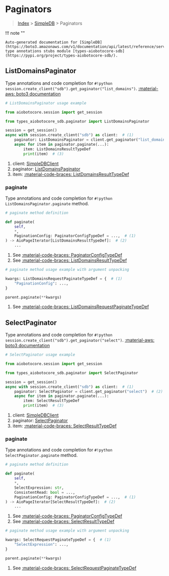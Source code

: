 # Paginators

> [Index](../README.md) > [SimpleDB](./README.md) > Paginators

!!! note ""

    Auto-generated documentation for [SimpleDB](https://boto3.amazonaws.com/v1/documentation/api/latest/reference/services/sdb.html#simpledb)
    type annotations stubs module [types-aiobotocore-sdb](https://pypi.org/project/types-aiobotocore-sdb/).

## ListDomainsPaginator

Type annotations and code completion for `#!python session.create_client("sdb").get_paginator("list_domains")`.
[:material-aws: boto3 documentation](https://boto3.amazonaws.com/v1/documentation/api/latest/reference/services/sdb/paginator/ListDomains.html#SimpleDB.Paginator.ListDomains)

```python
# ListDomainsPaginator usage example

from aiobotocore.session import get_session

from types_aiobotocore_sdb.paginator import ListDomainsPaginator

session = get_session()
async with session.create_client("sdb") as client:  # (1)
    paginator: ListDomainsPaginator = client.get_paginator("list_domains")  # (2)
    async for item in paginator.paginate(...):
        item: ListDomainsResultTypeDef
        print(item)  # (3)
```

1. client: [SimpleDBClient](./client.md)
2. paginator: [ListDomainsPaginator](./paginators.md#listdomainspaginator)
3. item: [:material-code-braces: ListDomainsResultTypeDef](./type_defs.md#listdomainsresulttypedef) 


### paginate

Type annotations and code completion for `#!python ListDomainsPaginator.paginate` method.

```python
# paginate method definition

def paginate(
    self,
    *,
    PaginationConfig: PaginatorConfigTypeDef = ...,  # (1)
) -> AioPageIterator[ListDomainsResultTypeDef]:  # (2)
    ...
```

1. See [:material-code-braces: PaginatorConfigTypeDef](./type_defs.md#paginatorconfigtypedef) 
2. See [:material-code-braces: ListDomainsResultTypeDef](./type_defs.md#listdomainsresulttypedef) 


```python
# paginate method usage example with argument unpacking

kwargs: ListDomainsRequestPaginateTypeDef = {  # (1)
    "PaginationConfig": ...,
}

parent.paginate(**kwargs)
```

1. See [:material-code-braces: ListDomainsRequestPaginateTypeDef](./type_defs.md#listdomainsrequestpaginatetypedef) 
## SelectPaginator

Type annotations and code completion for `#!python session.create_client("sdb").get_paginator("select")`.
[:material-aws: boto3 documentation](https://boto3.amazonaws.com/v1/documentation/api/latest/reference/services/sdb/paginator/Select.html#SimpleDB.Paginator.Select)

```python
# SelectPaginator usage example

from aiobotocore.session import get_session

from types_aiobotocore_sdb.paginator import SelectPaginator

session = get_session()
async with session.create_client("sdb") as client:  # (1)
    paginator: SelectPaginator = client.get_paginator("select")  # (2)
    async for item in paginator.paginate(...):
        item: SelectResultTypeDef
        print(item)  # (3)
```

1. client: [SimpleDBClient](./client.md)
2. paginator: [SelectPaginator](./paginators.md#selectpaginator)
3. item: [:material-code-braces: SelectResultTypeDef](./type_defs.md#selectresulttypedef) 


### paginate

Type annotations and code completion for `#!python SelectPaginator.paginate` method.

```python
# paginate method definition

def paginate(
    self,
    *,
    SelectExpression: str,
    ConsistentRead: bool = ...,
    PaginationConfig: PaginatorConfigTypeDef = ...,  # (1)
) -> AioPageIterator[SelectResultTypeDef]:  # (2)
    ...
```

1. See [:material-code-braces: PaginatorConfigTypeDef](./type_defs.md#paginatorconfigtypedef) 
2. See [:material-code-braces: SelectResultTypeDef](./type_defs.md#selectresulttypedef) 


```python
# paginate method usage example with argument unpacking

kwargs: SelectRequestPaginateTypeDef = {  # (1)
    "SelectExpression": ...,
}

parent.paginate(**kwargs)
```

1. See [:material-code-braces: SelectRequestPaginateTypeDef](./type_defs.md#selectrequestpaginatetypedef) 
